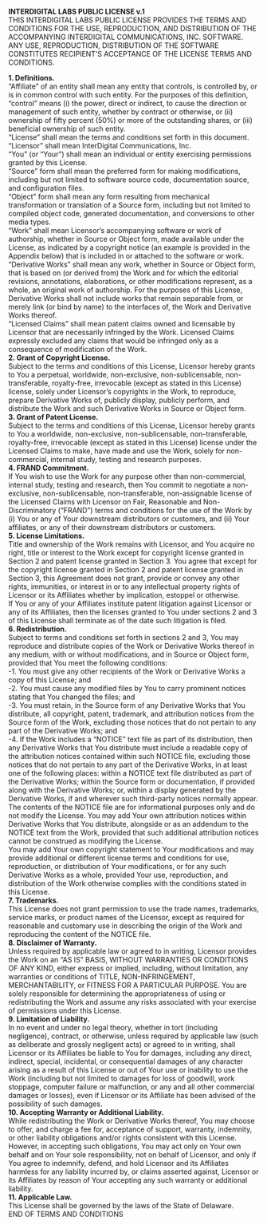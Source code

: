 **INTERDIGITAL LABS PUBLIC LICENSE v.1**<br>
THIS INTERDIGITAL LABS PUBLIC LICENSE PROVIDES THE TERMS AND CONDITIONS FOR THE USE, REPRODUCTION, AND DISTRIBUTION OF THE ACCOMPANYING INTERDIGITAL COMMUNICATIONS, INC. SOFTWARE.  ANY USE, REPRODUCTION, DISTRIBUTION OF THE SOFTWARE CONSTITUTES RECIPIENT’S ACCEPTANCE OF THE LICENSE TERMS AND CONDITIONS.

**1.	Definitions.**<br>
“Affiliate” of an entity shall mean any entity that controls, is controlled by, or is in common control with such entity. For the purposes of this definition, “control” means (i) the power, direct or indirect, to cause the direction or management of such entity, whether by contract or otherwise, or (ii) ownership of fifty percent (50%) or more of the outstanding shares, or (iii) beneficial ownership of such entity.<br>
“License” shall mean the terms and conditions set forth in this document.<br>
“Licensor” shall mean InterDigital Communications, Inc.<br>
“You” (or “Your”) shall mean an individual or entity exercising permissions granted by this License.<br>
“Source” form shall mean the preferred form for making modifications, including but not limited to software source code, documentation source, and configuration files.<br>
“Object” form shall mean any form resulting from mechanical transformation or translation of a Source form, including but not limited to compiled object code, generated documentation, and conversions to other media types.<br>
“Work” shall mean Licensor’s accompanying software or work of authorship, whether in Source or Object form, made available under the License, as indicated by a copyright notice (an example is provided in the Appendix below) that is included in or attached to the software or work.<br>
“Derivative Works” shall mean any work, whether in Source or Object form, that is based on (or derived from) the Work and for which the editorial revisions, annotations, elaborations, or other modifications represent, as a whole, an original work of authorship. For the purposes of this License, Derivative Works shall not include works that remain separable from, or merely link (or bind by name) to the interfaces of, the Work and Derivative Works thereof.<br>
“Licensed Claims” shall mean patent claims owned and licensable by Licensor that are necessarily infringed by the Work. Licensed Claims expressly excluded any claims that would be infringed only as a consequence of modification of the Work.<br>
**2.	Grant of Copyright License.**<br>
Subject to the terms and conditions of this License, Licensor hereby grants to You a perpetual, worldwide, non-exclusive, non-sublicensable, non-transferable, royalty-free, irrevocable (except as stated in this License) license, solely under Licensor’s copyrights in the Work, to reproduce, prepare Derivative Works of, publicly display, publicly perform, and distribute the Work and such Derivative Works in Source or Object form.<br>
**3.	Grant of Patent License.**<br>
Subject to the terms and conditions of this License, Licensor hereby grants to You a worldwide, non-exclusive, non-sublicensable, non-transferable, royalty-free, irrevocable (except as stated in this License) license under the Licensed Claims to make, have made and use the Work, solely for non-commercial, internal study, testing and research purposes.<br>
**4.	FRAND Commitment.**<br>
If You wish to use the Work for any purpose other than non-commercial, internal study, testing and research, then You commit to negotiate a non-exclusive, non-sublicensable, non-transferable, non-assignable license of the Licensed Claims with Licensor on Fair, Reasonable and Non-Discriminatory (“FRAND”) terms and conditions for the  use of the Work by (i) You or any of Your downstream distributors or customers, and (ii) Your affiliates, or any of their downstream distributors or customers.<br>
**5.	License Limitations.**<br>
Title and ownership of the Work remains with Licensor, and You acquire no right, title or interest to the Work except for copyright license granted in Section 2 and patent license granted in Section 3. You agree that except for the copyright license granted in Section 2 and patent license granted in Section 3, this Agreement does not grant, provide or convey any other rights, immunities, or interest in or to any intellectual property rights of Licensor or its Affiliates whether by implication, estoppel or otherwise.<br>
If You or any of your Affiliates institute patent litigation against Licensor or any of its Affiliates, then the licenses granted to You under sections 2 and 3 of this License shall terminate as of the date such litigation is filed.<br>
**6.	Redistribution.**<br>
Subject to terms and conditions set forth in sections 2 and 3, You may reproduce and distribute copies of the Work or Derivative Works thereof in any medium, with or without modifications, and in Source or Object form, provided that You meet the following conditions:<br>
  -1. You must give any other recipients of the Work or Derivative Works a copy of this License; and<br>
  -2. You must cause any modified files by You to carry prominent notices stating that You changed the files; and<br>
  -3. You must retain, in the Source form of any Derivative Works that You distribute, all copyright, patent, trademark, and attribution notices from the Source form of the Work, excluding those notices that do not pertain to any part of the Derivative Works; and<br>
  -4. If the Work includes a “NOTICE” text file as part of its distribution, then any Derivative Works that You distribute must include a readable copy of the attribution notices contained within such NOTICE file, excluding those notices that do not pertain to any part of the Derivative Works, in at least one of the following places: within a NOTICE text file distributed as part of the Derivative Works; within the Source form or documentation, if provided along with the Derivative Works; or, within a display generated by the Derivative Works, if and wherever such third-party notices normally appear. The contents of the NOTICE file are for informational purposes only and do not modify the License. You may add Your own attribution notices within Derivative Works that You distribute, alongside or as an addendum to the NOTICE text from the Work, provided that such additional attribution notices cannot be construed as modifying the License.<br>
You may add Your own copyright statement to Your modifications and may provide additional or different license terms and conditions for use, reproduction, or distribution of Your modifications, or for any such Derivative Works as a whole, provided Your use, reproduction, and distribution of the Work otherwise complies with the conditions stated in this License.<br>
**7.	Trademarks.**<br>
This License does not grant permission to use the trade names, trademarks, service marks, or product names of the Licensor, except as required for reasonable and customary use in describing the origin of the Work and reproducing the content of the NOTICE file.<br>
**8.	Disclaimer of Warranty.**<br>
Unless required by applicable law or agreed to in writing, Licensor provides the Work on an “AS IS” BASIS, WITHOUT WARRANTIES OR CONDITIONS OF ANY KIND, either express or implied, including, without limitation, any warranties or conditions of TITLE, NON-INFRINGEMENT, MERCHANTABILITY, or FITNESS FOR A PARTICULAR PURPOSE. You are solely responsible for determining the appropriateness of using or redistributing the Work and assume any risks associated with your exercise of permissions under this License.<br>
**9.	Limitation of Liability.**<br>
In no event and under no legal theory, whether in tort (including negligence), contract, or otherwise, unless required by applicable law (such as deliberate and grossly negligent acts) or agreed to in writing, shall Licensor or its Affiliates be liable to You for damages, including any direct, indirect, special, incidental, or consequential damages of any character arising as a result of this License or out of Your use or inability to use the Work (including but not limited to damages for loss of goodwill, work stoppage, computer failure or malfunction, or any and all other commercial damages or losses), even if Licensor or its Affiliate has been advised of the possibility of such damages.<br>
**10.	Accepting Warranty or Additional Liability.**<br>
While redistributing the Work or Derivative Works thereof, You may choose to offer, and charge a fee for, acceptance of support, warranty, indemnity, or other liability obligations and/or rights consistent with this License. However, in accepting such obligations, You may act only on Your own behalf and on Your sole responsibility, not on behalf of Licensor, and only if You agree to indemnify, defend, and hold Licensor and its Affiliates harmless for any liability incurred by, or claims asserted against, Licensor or its Affiliates by reason of Your accepting any such warranty or additional liability.<br>
**11.	Applicable Law.**<br>
This License shall be governed by the laws of the State of Delaware.<br>
END OF TERMS AND CONDITIONS<br>
